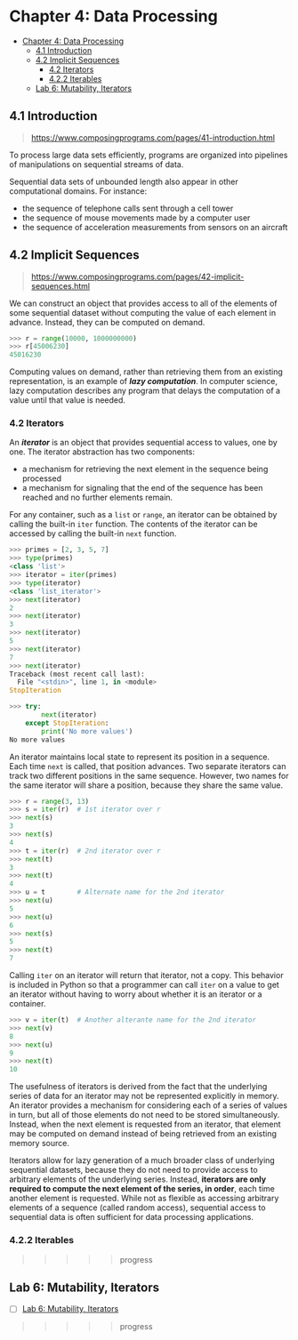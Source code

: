 # Chapter 4: Data Processing

- [Chapter 4: Data Processing](#chapter-4-data-processing)
  - [4.1 Introduction](#41-introduction)
  - [4.2 Implicit Sequences](#42-implicit-sequences)
    - [4.2 Iterators](#42-iterators)
    - [4.2.2 Iterables](#422-iterables)
  - [Lab 6: Mutability, Iterators](#lab-6-mutability-iterators)

## 4.1 Introduction

> <https://www.composingprograms.com/pages/41-introduction.html>

To process large data sets efficiently, programs are organized into pipelines of
manipulations on sequential streams of data.

Sequential data sets of unbounded length also appear in other computational
domains. For instance:

- the sequence of telephone calls sent through a cell tower
- the sequence of mouse movements made by a computer user
- the sequence of acceleration measurements from sensors on an aircraft

## 4.2 Implicit Sequences

> <https://www.composingprograms.com/pages/42-implicit-sequences.html>

We can construct an object that provides access to all of the elements of some
sequential dataset without computing the value of each element in advance.
Instead, they can be computed on demand.

```py
>>> r = range(10000, 1000000000)
>>> r[45006230]
45016230
```

Computing values on demand, rather than retrieving them from an existing
representation, is an example of ***lazy computation***. In computer science,
lazy computation describes any program that delays the computation of a value
until that value is needed.

### 4.2 Iterators

An ***iterator*** is an object that provides sequential access to values, one by
one. The iterator abstraction has two components:

- a mechanism for retrieving the next element in the sequence being processed
- a mechanism for signaling that the end of the sequence has been reached and no
  further elements remain.

For any container, such as a `list` or `range`, an iterator can be obtained by
calling the built-in `iter` function. The contents of the iterator can be
accessed by calling the built-in `next` function.

```py
>>> primes = [2, 3, 5, 7]
>>> type(primes)
<class 'list'>
>>> iterator = iter(primes)
>>> type(iterator)
<class 'list_iterator'>
>>> next(iterator)
2
>>> next(iterator)
3
>>> next(iterator)
5
>>> next(iterator)
7
>>> next(iterator)
Traceback (most recent call last):
  File "<stdin>", line 1, in <module>
StopIteration

>>> try:
        next(iterator)
    except StopIteration:
        print('No more values')
No more values
```

An iterator maintains local state to represent its position in a sequence. Each
time `next` is called, that position advances. Two separate iterators can track
two different positions in the same sequence. However, two names for the same
iterator will share a position, because they share the same value.

```py
>>> r = range(3, 13)
>>> s = iter(r)  # 1st iterator over r
>>> next(s)
3
>>> next(s)
4
>>> t = iter(r)  # 2nd iterator over r
>>> next(t)
3
>>> next(t)
4
>>> u = t        # Alternate name for the 2nd iterator
>>> next(u)
5
>>> next(u)
6
>>> next(s)
5
>>> next(t)
7
```

Calling `iter` on an iterator will return that iterator, not a copy. This
behavior is included in Python so that a programmer can call `iter` on a value
to get an iterator without having to worry about whether it is an iterator or a
container.

```py
>>> v = iter(t)  # Another alterante name for the 2nd iterator
>>> next(v)
8
>>> next(u)
9
>>> next(t)
10
```

The usefulness of iterators is derived from the fact that the underlying series
of data for an iterator may not be represented explicitly in memory. An
iterator provides a mechanism for considering each of a series of values in
turn, but all of those elements do not need to be stored simultaneously.
Instead, when the next element is requested from an iterator, that element may
be computed on demand instead of being retrieved from an existing memory source.

Iterators allow for lazy generation of a much broader class of underlying
sequential datasets, because they do not need to provide access to arbitrary
elements of the underlying series. Instead, **iterators are only required to
compute the next element of the series, in order**, each time another element
is requested. While not as flexible as accessing arbitrary elements of a
sequence (called random access), sequential access to sequential data is often
sufficient for data processing applications.

### 4.2.2 Iterables

>>>>> progress

## Lab 6: Mutability, Iterators

- [ ] [Lab 6: Mutability, Iterators](https://inst.eecs.berkeley.edu/~cs61a/sp23/lab/lab06/)

>>>>> progress
